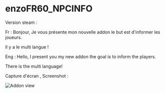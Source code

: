 # enzoFR60_NPCINFO

Version steam : 

Fr : 
Bonjour, Je vous présente mon nouvelle addon le but est d'informer les joueurs.

Il y a le multi langue !

Eng : 
Hello, I present you my new addon the goal is to inform the players.

There is the multi language!

Capture d'écran , Screenshot :
<p><img src="https://media.discordapp.net/attachments/445207659235508226/453543681258160128/20180605150014_1.jpg?width=993&height=559" alt="Addon view" data-canonical-src="https://media.discordapp.net/attachments/445207659235508226/453543681258160128/20180605150014_1.jpg?width=993&height=559?width=841&height=474" style="max-width:100%;"></p>
